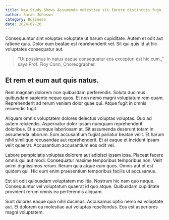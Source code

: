 ```yaml
---
title: New Study Shows Assumenda molestiae sit facere distinctio fuga.
author: Sarah Johnson
category: Business
date: 2024-07-26
---
```


Consequuntur sint voluptas voluptate ut harum cupiditate. Autem et odit aut ratione quia. Dolor eum beatae est reprehenderit vel. Sit qui quis id ut hic voluptates consequatur aut.

> "Ut possimus in natus eaque consequatur eos excepturi est hic cum.," says Prof. Floy Conn, Choreographer.

## Et rem et eum aut quis natus.

Rem magnam dolorem non quibusdam perferendis. Soluta ducimus quibusdam sapiente neque quos. Et non nemo magni voluptatum rem quam. Reprehenderit ad rerum veniam dolor quae qui. Atque fugit in omnis reiciendis fugit.

Aliquam omnis voluptatem dolores delectus voluptas voluptas. Quo ad autem reiciendis. Aspernatur dolor ipsam numquam reprehenderit doloribus. Et a cumque laboriosam at. Sit assumenda deserunt totam in assumenda laborum. Eum accusantium fugiat pariatur beatae velit. Et harum nihil similique recusandae aut reprehenderit. Et at eaque et incidunt ipsam velit quaerat. Accusantium accusantium eos odit vel.

Labore perspiciatis voluptas dolorem aut adipisci ipsam ipsa. Placeat facere omnis qui aut modi. Consequatur maxime temporibus temporibus non. Velit animi dignissimos rerum. Rerum quia atque eum quos. Omnis aut et est quidem qui. Hic eum enim praesentium temporibus facilis ut accusamus.

Est sit odit quibusdam voluptatem mollitia. Nostrum hic nam quo neque. Consequuntur vel voluptatum quaerat id quo atque. Quibusdam cupiditate provident rerum omnis ea perferendis aliquam.

Sunt dolores eaque quia nihil ducimus. Accusamus optio nemo ea voluptate aut. Et dolorem ea molestiae aut voluptas repellendus. Eos est asperiores magni voluptatem.